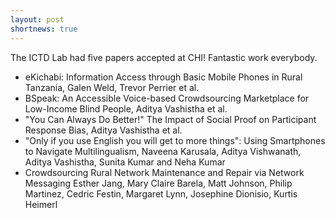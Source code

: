 ```yaml
---
layout: post
shortnews: true
---
```


The ICTD Lab had five papers accepted at CHI!  Fantastic work everybody.
<ul>
<li> eKichabi: Information Access through Basic Mobile Phones in Rural Tanzania,  Galen Weld, Trevor Perrier et al.
<li> BSpeak: An Accessible Voice-based Crowdsourcing Marketplace for Low-Income Blind People,  Aditya Vashistha et al.
<li> "You Can Always Do Better!" The Impact of Social Proof on Participant Response Bias,  Aditya Vashistha et al.
<li> "Only if you use English you will get to more things": Using Smartphones to Navigate Multilingualism,  Naveena Karusala, Aditya Vishwanath, Aditya Vashistha, Sunita Kumar and Neha Kumar
<li>Crowdsourcing Rural Network Maintenance and Repair via Network Messaging
Esther Jang, Mary Claire Barela, Matt Johnson, Philip Martinez, Cedric Festin, Margaret Lynn, Josephine Dionisio, Kurtis Heimerl




